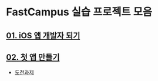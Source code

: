 # FastCampus 실습 프로젝트 모음



## [01. iOS 앱 개발자 되기](./FastCampusTest)



## [02. 첫 앱 만들기](./MyAlbum)

- [도전과제](./MakeFirstAppChallenge)

